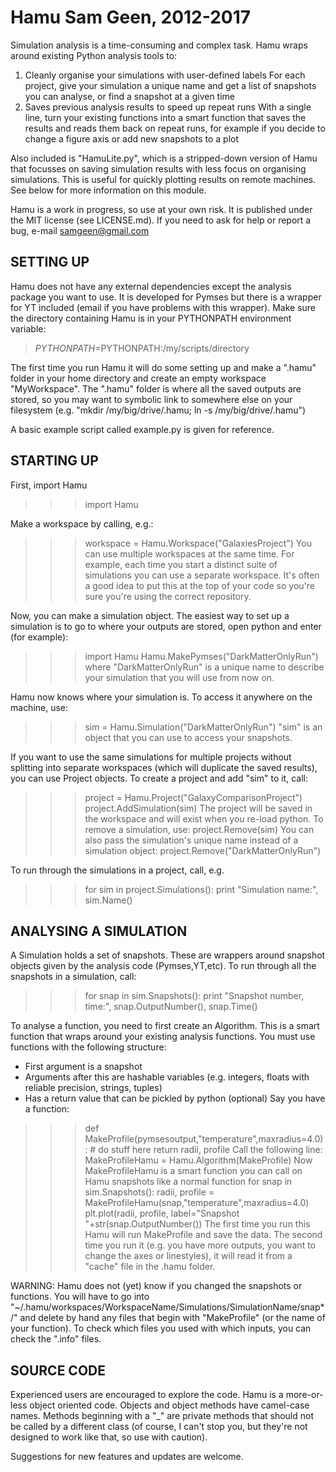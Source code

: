 Hamu
Sam Geen, 2012-2017
====

Simulation analysis is a time-consuming and complex task. Hamu wraps around existing Python analysis tools to:
1) Cleanly organise your simulations with user-defined labels
For each project, give your simulation a unique name and get a list of snapshots you can analyse, or find a snapshot at a given time
2) Saves previous analysis results to speed up repeat runs
With a single line, turn your existing functions into a smart function that saves the results and reads them back on repeat runs, for example if you decide to change a figure axis or add new snapshots to a plot

Also included is "HamuLite.py", which is a stripped-down version of Hamu that focusses on saving simulation results with less focus on organising simulations. This is useful for quickly plotting results on remote machines. See below for more information on this module.

Hamu is a work in progress, so use at your own risk. It is published under the MIT license (see LICENSE.md). If you need to ask for help or report a bug, e-mail samgeen@gmail.com

SETTING UP
----------

Hamu does not have any external dependencies except the analysis package you want to use. It is developed for Pymses but there is a wrapper for YT included (email if you have problems with this wrapper). Make sure the directory containing Hamu is in your PYTHONPATH environment variable:
> $PYTHONPATH=$PYTHONPATH:/my/scripts/directory

The first time you run Hamu it will do some setting up and make a ".hamu" folder in your home directory and create an empty workspace "MyWorkspace". 
The ".hamu" folder is where all the saved outputs are stored, so you may want to symbolic link to somewhere else on your filesystem (e.g. "mkdir /my/big/drive/.hamu; ln -s /my/big/drive/.hamu")

A basic example script called example.py is given for reference.

STARTING UP
-----------

First, import Hamu
>>> import Hamu

Make a workspace by calling, e.g.:
>>> workspace = Hamu.Workspace("GalaxiesProject")
You can use multiple workspaces at the same time. For example, each time you start a distinct suite of simulations you can use a separate workspace. It's often a good idea to put this at the top of your code so you're sure you're using the correct repository.

Now, you can make a simulation object. The easiest way to set up a simulation is to go to where your outputs are stored, open python and enter (for example):
>>> import Hamu
>>> Hamu.MakePymses("DarkMatterOnlyRun")
where "DarkMatterOnlyRun" is a unique name to describe your simulation that you will use from now on.

Hamu now knows where your simulation is. To access it anywhere on the machine, use:
>>> sim = Hamu.Simulation("DarkMatterOnlyRun")
"sim" is an object that you can use to access your snapshots.

If you want to use the same simulations for multiple projects without splitting into separate workspaces (which will duplicate the saved results), you can use Project objects. To create a project and add "sim" to it, call:
>>> project = Hamu.Project("GalaxyComparisonProject")
>>> project.AddSimulation(sim)
The project will be saved in the workspace and will exist when you re-load python. To remove a simulation, use:
>>> project.Remove(sim)
You can also pass the simulation's unique name instead of a simulation object:
>>> project.Remove("DarkMatterOnlyRun")

To run through the simulations in a project, call, e.g.
>>> for sim in project.Simulations():
>>>     print "Simulation name:", sim.Name()

ANALYSING A SIMULATION
----------------------

A Simulation holds a set of snapshots. These are wrappers around snapshot objects given by the analysis code (Pymses,YT,etc). To run through all the snapshots in a simulation, call:
>>> for snap in sim.Snapshots():
>>>     print "Snapshot number, time:", snap.OutputNumber(), snap.Time()

To analyse a function, you need to first create an Algorithm. This is a smart function that wraps around your existing analysis functions. You must use functions with the following structure:
- First argument is a snapshot
- Arguments after this are hashable variables (e.g. integers, floats with reliable precision, strings, tuples)
- Has a return value that can be pickled by python (optional)
Say you have a function:
>>> def MakeProfile(pymsesoutput,"temperature",maxradius=4.0):
>>>     # do stuff here
>>>     return radii, profile
Call the following line:
>>> MakeProfileHamu = Hamu.Algorithm(MakeProfile)
Now MakeProfileHamu is a smart function you can call on Hamu snapshots like a normal function
>>> for snap in sim.Snapshots():
>>>     radii, profile = MakeProfileHamu(snap,"temperature",maxradius=4.0)
>>>     plt.plot(radii, profile, label="Snapshot "+str(snap.OutputNumber())
The first time you run this Hamu will run MakeProfile and save the data. The second time you run it (e.g. you have more outputs, you want to change the axes or linestyles), it will read it from a "cache" file in the .hamu folder.

WARNING: Hamu does not (yet) know if you changed the snapshots or functions. You will have to go into "~/.hamu/workspaces/WorkspaceName/Simulations/SimulationName/snap*/" and delete by hand any files that begin with "MakeProfile" (or the name of your function). To check which files you used with which inputs, you can check the ".info" files.



SOURCE CODE
-----------

Experienced users are encouraged to explore the code. Hamu is a more-or-less object oriented code. Objects and object methods have camel-case names. Methods beginning with a "_" are private methods that should not be called by a different class (of course, I can't stop you, but they're not designed to work like that, so use with caution).

Suggestions for new features and updates are welcome.


